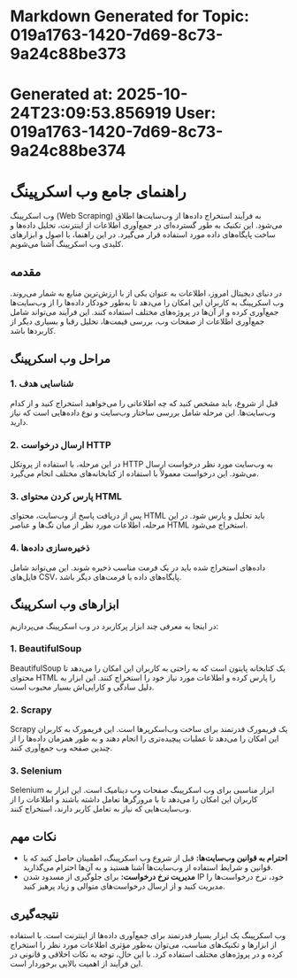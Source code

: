 # Markdown Generated for Topic: 019a1763-1420-7d69-8c73-9a24c88be373
Generated at: 2025-10-24T23:09:53.856919
User: 019a1763-1420-7d69-8c73-9a24c88be374
================================================================================

# راهنمای جامع وب اسکرپینگ

وب اسکرپینگ (Web Scraping) به فرآیند استخراج داده‌ها از وب‌سایت‌ها اطلاق می‌شود. این تکنیک به طور گسترده‌ای در جمع‌آوری اطلاعات از اینترنت، تحلیل داده‌ها و ساخت پایگاه‌های داده مورد استفاده قرار می‌گیرد. در این راهنما، با اصول و ابزارهای کلیدی وب اسکرپینگ آشنا می‌شویم.

## مقدمه

در دنیای دیجیتال امروز، اطلاعات به عنوان یکی از با ارزش‌ترین منابع به شمار می‌روند. وب اسکرپینگ به کاربران این امکان را می‌دهد تا به‌طور خودکار داده‌ها را از وب‌سایت‌ها جمع‌آوری کرده و از آن‌ها در پروژه‌های مختلف استفاده کنند. این فرآیند می‌تواند شامل جمع‌آوری اطلاعات از صفحات وب، بررسی قیمت‌ها، تحلیل رقبا و بسیاری دیگر از کاربردها باشد.

## مراحل وب اسکرپینگ

### 1. شناسایی هدف

قبل از شروع، باید مشخص کنید که چه اطلاعاتی را می‌خواهید استخراج کنید و از کدام وب‌سایت‌ها. این مرحله شامل بررسی ساختار وب‌سایت و نوع داده‌هایی است که نیاز دارید.

### 2. ارسال درخواست HTTP

در این مرحله، با استفاده از پروتکل HTTP به وب‌سایت مورد نظر درخواست ارسال می‌شود. این درخواست معمولاً با استفاده از کتابخانه‌های مختلف انجام می‌گیرد.

### 3. پارس کردن محتوای HTML

پس از دریافت پاسخ از وب‌سایت، محتوای HTML باید تحلیل و پارس شود. در این مرحله، اطلاعات مورد نظر از میان تگ‌ها و عناصر HTML استخراج می‌شود.

### 4. ذخیره‌سازی داده‌ها

داده‌های استخراج شده باید در یک فرمت مناسب ذخیره شوند. این می‌تواند شامل فایل‌های CSV، پایگاه‌های داده یا فرمت‌های دیگر باشد.

## ابزارهای وب اسکرپینگ

در اینجا به معرفی چند ابزار پرکاربرد در وب اسکرپینگ می‌پردازیم:

### 1. BeautifulSoup

BeautifulSoup یک کتابخانه پایتون است که به راحتی به کاربران این امکان را می‌دهد تا محتوای HTML را پارس کرده و اطلاعات مورد نیاز خود را استخراج کنند. این ابزار به دلیل سادگی و کارایی‌اش بسیار محبوب است.

### 2. Scrapy

Scrapy یک فریمورک قدرتمند برای ساخت وب‌اسکرپرها است. این فریمورک به کاربران این امکان را می‌دهد تا عملیات پیچیده‌تری را انجام دهند و به طور همزمان داده‌ها را از چندین صفحه وب جمع‌آوری کنند.

### 3. Selenium

Selenium ابزار مناسبی برای وب اسکرپینگ صفحات وب دینامیک است. این ابزار به کاربران این امکان را می‌دهد تا با مرورگرها تعامل داشته باشند و اطلاعات را از وب‌سایت‌هایی که نیاز به تعامل کاربر دارند، استخراج کنند.

## نکات مهم

- **احترام به قوانین وب‌سایت‌ها:** قبل از شروع وب اسکرپینگ، اطمینان حاصل کنید که با قوانین و شرایط استفاده از وب‌سایت‌ها آشنا هستید و به آن‌ها احترام می‌گذارید.
- **مدیریت نرخ درخواست:** برای جلوگیری از مسدود شدن IP خود، نرخ درخواست‌ها را مدیریت کنید و از ارسال درخواست‌های متوالی و زیاد پرهیز کنید.

## نتیجه‌گیری

وب اسکرپینگ یک ابزار بسیار قدرتمند برای جمع‌آوری داده‌ها از اینترنت است. با استفاده از ابزارها و تکنیک‌های مناسب، می‌توان به‌طور مؤثری اطلاعات مورد نظر را استخراج کرده و در پروژه‌های مختلف استفاده کرد. با این حال، توجه به نکات اخلاقی و قانونی در این فرآیند از اهمیت بالایی برخوردار است.
